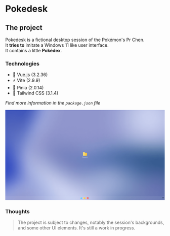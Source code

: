 # Pokedesk

## The project

Pokedesk is a fictional desktop session of the Pokémon's Pr Chen.<br>
It **tries to** imitate a Windows 11 like user interface.<br>
It contains a little **Pokédex**.

### Technologies

* 🔭 Vue.js (3.2.36)
* ⚡ Vite (2.9.9)
* 🍍 Pinia (2.0.14)
* 🌈 Tailwind CSS (3.1.4)

*Find more information in the `package.json` file*

<picture>
  <source media="(prefers-color-scheme: dark)" srcset="/src/assets/screenshots/dark_preview.png">
  <img alt="Pokedesk homepage preview in light color mode and dark color mode." src="/src/assets/screenshots/light_preview.png">
</picture>

### Thoughts

>The project is subject to changes, notably the session's backgrounds, and some other UI elements. It's still a work in progress.